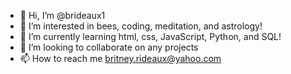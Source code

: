 - 👋 Hi, I’m @brideaux1
- 👀 I’m interested in bees, coding, meditation, and astrology!
- 🌱 I’m currently learning html, css, JavaScript, Python, and SQL!
- 💞️ I’m looking to collaborate on any projects
- 📫 How to reach me britney.rideaux@yahoo.com

<!---
brideaux1/brideaux1 is a ✨ special ✨ repository because its `README.md` (this file) appears on your GitHub profile.
You can click the Preview link to take a look at your changes.
--->
